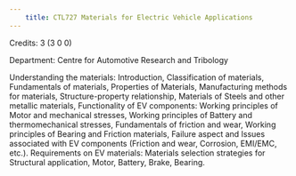```yaml
---
    title: CTL727 Materials for Electric Vehicle Applications
---
```

Credits: 3 (3 0 0)

Department: Centre for Automotive Research and Tribology

Understanding the materials: Introduction, Classification of materials, Fundamentals of materials, Properties of Materials, Manufacturing methods for materials, Structure-property relationship, Materials of Steels and other metallic materials, Functionality of EV components: Working principles of Motor and mechanical stresses, Working principles of Battery and thermomechanical stresses, Fundamentals of friction and wear, Working principles of Bearing and Friction materials, Failure aspect and Issues associated with EV components (Friction and wear, Corrosion, EMI/EMC, etc.). Requirements on EV materials: Materials selection strategies for Structural application, Motor, Battery, Brake, Bearing.